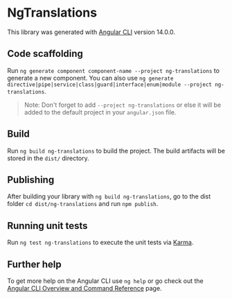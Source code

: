 # NgTranslations

This library was generated with [Angular CLI](https://github.com/angular/angular-cli) version 14.0.0.

## Code scaffolding

Run `ng generate component component-name --project ng-translations` to generate a new component. You can also use `ng generate directive|pipe|service|class|guard|interface|enum|module --project ng-translations`.
> Note: Don't forget to add `--project ng-translations` or else it will be added to the default project in your `angular.json` file. 

## Build

Run `ng build ng-translations` to build the project. The build artifacts will be stored in the `dist/` directory.

## Publishing

After building your library with `ng build ng-translations`, go to the dist folder `cd dist/ng-translations` and run `npm publish`.

## Running unit tests

Run `ng test ng-translations` to execute the unit tests via [Karma](https://karma-runner.github.io).

## Further help

To get more help on the Angular CLI use `ng help` or go check out the [Angular CLI Overview and Command Reference](https://angular.io/cli) page.
